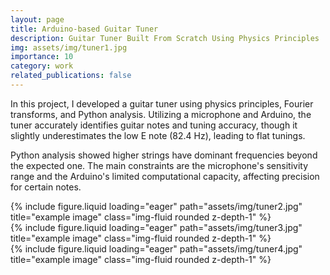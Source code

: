 ```yaml
---
layout: page
title: Arduino-based Guitar Tuner
description: Guitar Tuner Built From Scratch Using Physics Principles
img: assets/img/tuner1.jpg
importance: 10
category: work
related_publications: false
---
```


In this project, I developed a guitar tuner using physics principles, Fourier transforms, and Python analysis. Utilizing a microphone and Arduino, the tuner accurately identifies guitar notes and tuning accuracy, though it slightly underestimates the low E note (82.4 Hz), leading to flat tunings. 

Python analysis showed higher strings have dominant frequencies beyond the expected one. The main constraints are the microphone's sensitivity range and the Arduino's limited computational capacity, affecting precision for certain notes.

<div class="row">
    <div class="col-sm mt-3 mt-md-0">
        {% include figure.liquid loading="eager" path="assets/img/tuner2.jpg" title="example image" class="img-fluid rounded z-depth-1" %}
    </div>
    <div class="col-sm mt-3 mt-md-0">
        {% include figure.liquid loading="eager" path="assets/img/tuner3.jpg" title="example image" class="img-fluid rounded z-depth-1" %}
    </div>
    <div class="col-sm mt-3 mt-md-0">
        {% include figure.liquid loading="eager" path="assets/img/tuner4.jpg" title="example image" class="img-fluid rounded z-depth-1" %}
    </div>
</div>

